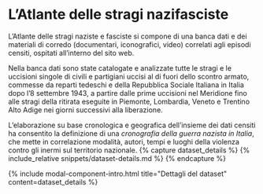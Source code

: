 # L’Atlante delle stragi nazifasciste

L’Atlante delle stragi naziste e fasciste si compone di una banca dati e dei materiali di corredo (documentari, iconografici, video) correlati agli episodi censiti, ospitati all’interno del sito web.

Nella banca dati sono state catalogate e analizzate tutte le stragi e le uccisioni singole di civili e partigiani uccisi al di fuori dello scontro armato, commesse da reparti tedeschi e della Repubblica Sociale Italiana in Italia dopo l’8 settembre 1943, a partire dalle prime uccisioni nel Meridione fino alle stragi della ritirata eseguite in Piemonte, Lombardia, Veneto e Trentino Alto Adige nei giorni successivi alla liberazione.

L’elaborazione su base cronologica e geografica dell’insieme dei dati censiti ha consentito la definizione di una _cronografia della guerra nazista in Italia_, che mette in correlazione modalità, autori, tempi e luoghi della violenza contro gli inermi sul territorio nazionale.
{% capture dataset_details %}
{% include_relative snippets/dataset-details.md %}
{% endcapture %}

{% include modal-component-intro.html title="Dettagli del dataset" content=dataset_details %}
